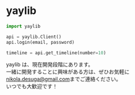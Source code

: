 # yaylib

```python
import yaylib

api = yaylib.Client()
api.login(email, password)

timeline = api.get_timeline(number=10)
```

yaylib は、現在開発段階にあります。  
一緒に開発することに興味がある方は、ぜひお気軽に<a href="mailto:nikola.desuga@gmail.com">nikola.desuga@gmail.com</a>までご連絡ください。  
いつでも大歓迎です！
